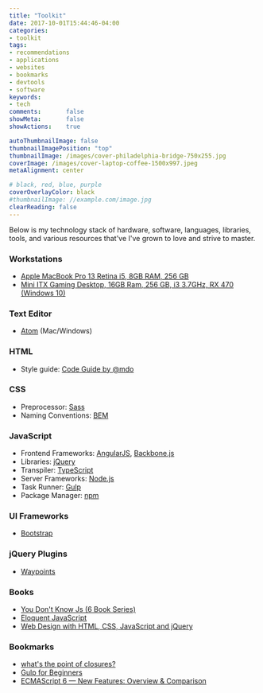 ```yaml
---
title: "Toolkit"
date: 2017-10-01T15:44:46-04:00
categories:
- toolkit
tags:
- recommendations
- applications
- websites
- bookmarks
- devtools
- software
keywords:
- tech
comments:       false
showMeta:       false
showActions:    true

autoThumbnailImage: false
thumbnailImagePosition: "top"
thumbnailImage: /images/cover-philadelphia-bridge-750x255.jpg
coverImage: /images/cover-laptop-coffee-1500x997.jpeg
metaAlignment: center

# black, red, blue, purple
coverOverlayColor: black
#thumbnailImage: //example.com/image.jpg
clearReading: false
---
```


Below is my technology stack of hardware, software, languages, libraries, tools, and various resources that've I've grown to love and strive to master.

### Workstations
- <a href="https://support.apple.com/kb/sp691?locale=en_US" target="_blank">Apple MacBook Pro 13 Retina i5, 8GB RAM, 256 GB</a>
- <a href="https://pcpartpicker.com/b/f9tgXL" target="_blank">Mini ITX Gaming Desktop, 16GB Ram, 256 GB, i3 3.7GHz, RX 470 (Windows 10)</a>

### Text Editor
- <a href="https://atom.io/" target="_blank">Atom</a> (Mac/Windows)

### HTML
- Style guide: <a href="http://codeguide.co/" target="_blank">Code Guide by @mdo</a>

### CSS
- Preprocessor: <a href="http://sass-lang.com/" target="_blank">Sass</a>
- Naming Conventions: <a href="http://getbem.com/" target="_blank">BEM</a>

### JavaScript
- Frontend Frameworks: <a href="https://angularjs.org/" target="_blank">AngularJS</a>, <a href="http://backbonejs.org">Backbone.js</a>
- Libraries: <a href="https://jquery.com/">jQuery</a>
- Transpiler: <a href="https://www.typescriptlang.org/">TypeScript</a>
- Server Frameworks: <a href="https://nodejs.org/en/">Node.js</a>
- Task Runner: <a href="https://gulpjs.com/">Gulp</a>
- Package Manager: <a href="https://www.npmjs.com/">npm</a>

### UI Frameworks
- <a href="http://sass-lang.com/" target="_blank">Bootstrap</a>

### jQuery Plugins
- <a href="http://imakewebthings.com/waypoints/" target="_blank">Waypoints</a>

### Books
- <a href="https://www.amazon.com/You-Dont-Know-Js-Book/dp/B01AY9P0P6" target="_blank">You Don't Know Js (6 Book Series)</a>
- <a href="https://eloquentjavascript.net/" target="_blank">Eloquent JavaScript</a>
- <a href="https://www.wiley.com/en-us/Web+Design+with+HTML%2C+CSS%2C+JavaScript+and+jQuery+Set-p-9781118907443" target="_blank">Web Design with HTML, CSS, JavaScript and jQuery</a>

### Bookmarks

 - <a href="https://journeyintojavascript.quora.com/whats-the-point-of-closures" target="_blank">what's the point of closures?</a>
 - <a href="https://css-tricks.com/gulp-for-beginners/" target="_blank">Gulp for Beginners</a>
 - <a href="http://es6-features.org" target="_blank">ECMAScript 6 — New Features: Overview & Comparison</a>
